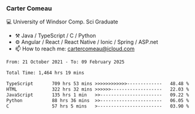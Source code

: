### Carter Comeau

💻 University of Windsor Comp. Sci Graduate

- ⚒️ Java / TypeScript / C / Python
- ⚙️ Angular / React / React Native / Ionic / Spring / ASP.net
- 📫 How to reach me: cartercomeau@icloud.com

<!--START_SECTION:waka-->

```txt
From: 21 October 2021 - To: 09 February 2025

Total Time: 1,464 hrs 19 mins

TypeScript       709 hrs 53 mins >>>>>>>>>>>>-------------   48.48 %
HTML             322 hrs 32 mins >>>>>>-------------------   22.03 %
JavaScript       135 hrs 1 min   >>-----------------------   09.22 %
Python           88 hrs 36 mins  >>-----------------------   06.05 %
C                57 hrs 5 mins   >------------------------   03.90 %
```

<!--END_SECTION:waka-->
